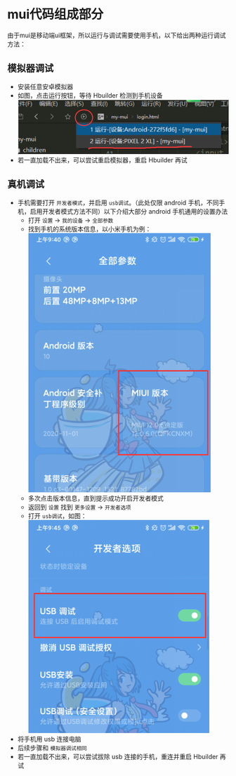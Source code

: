 # mui代码组成部分
由于mui是移动端ui框架，所以运行与调试需要使用手机，以下给出两种运行调试方法：

## 模拟器调试
- 安装任意安卓模拟器
- 如图，点击运行按钮，等待 Hbuilder 检测到手机设备 ![](./img/sample1.png)
- 若一直加载不出来，可以尝试重启模拟器，重启 Hbuilder 再试

## 真机调试
- 手机需要打开 `开发者模式`，并启用 `usb调试`。（此处仅限 android 手机，不同手机，启用开发者模式方法不同）以下介绍大部分 android 手机通用的设置办法
    - 打开 `设置` -> `我的设备` -> `全部参数`
    - 找到手机的系统版本信息，以小米手机为例：![](./img/sample2.png)
    - 多次点击版本信息，直到提示成功开启开发者模式
    - 返回到 `设置` 找到 `更多设置` -> `开发者选项`
    - 打开 `usb调试`，如图：![](./img/sample3.png)
- 将手机用 usb 连接电脑
- 后续步骤和 `模拟器调试相同`
- 若一直加载不出来，可以尝试拔除 usb 连接的手机，重连并重启 Hbuilder 再试